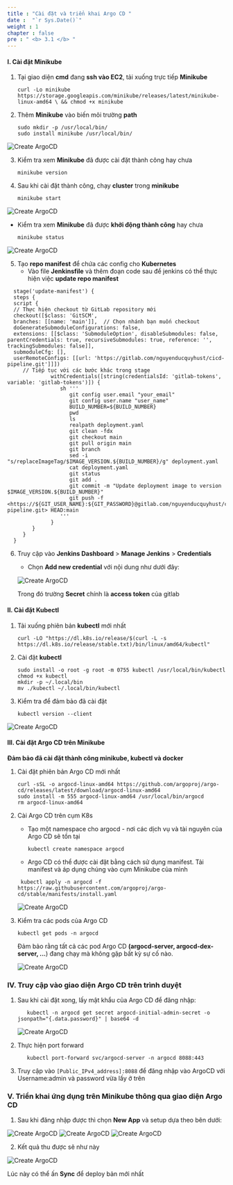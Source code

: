 ```yaml
---
title : "Cài đặt và triển khai Argo CD "
date :  "`r Sys.Date()`" 
weight : 1 
chapter : false
pre : " <b> 3.1 </b> "
---
```


#### I. Cài đặt Minikube

1. Tại giao diện **cmd** đang **ssh vào EC2**, tải xuống trực tiếp **Minikube** 

   ```
   curl -Lo minikube https://storage.googleapis.com/minikube/releases/latest/minikube-linux-amd64 \ && chmod +x minikube
    ```

2. Thêm **Minikube** vào biến môi trường **path**

    ```
   sudo mkdir -p /usr/local/bin/
   sudo install minikube /usr/local/bin/
      ```

![Create ArgoCD](/images/3/0001.png?featherlight=false&width=50pc)

3. Kiểm tra xem **Minikube** đã được cài đặt thành công hay chưa

    ```
   minikube version
      ```

4. Sau khi cài đặt thành công, chạy **cluster** trong **minikube** 

    ```
   minikube start
      ```

![Create ArgoCD](/images/3/0002.png?featherlight=false&width=50pc)

   - Kiểm tra xem **Minikube** đã được **khởi động thành công** hay chưa
    
      ```
      minikube status
      ```

![Create ArgoCD](/images/3/0003.png?featherlight=false&width=40pc)

5. Tạo **repo manifest** để chứa các config cho **Kubernetes**
   - Vào file **Jenkinsfile** và thêm đoạn code sau để jenkins có thể thực hiện việc **update repo manifest**      

 ```
   stage('update-manifest') {
   steps {
   script {
   // Thực hiện checkout từ GitLab repository mới
   checkout([$class: 'GitSCM',
   branches: [[name: 'main']],  // Chọn nhánh bạn muốn checkout
   doGenerateSubmoduleConfigurations: false,
   extensions: [[$class: 'SubmoduleOption', disableSubmodules: false, parentCredentials: true, recursiveSubmodules: true, reference: '', trackingSubmodules: false]],
   submoduleCfg: [],
   userRemoteConfigs: [[url: 'https://gitlab.com/nguyenducquyhust/cicd-pipeline.git']]])
      // Tiếp tục với các bước khác trong stage
               withCredentials([string(credentialsId: 'gitlab-tokens', variable: 'gitlab-tokens')]) {
                  sh '''
                     git config user.email "your_email"
                     git config user.name "user_name"
                     BUILD_NUMBER=${BUILD_NUMBER}
                     pwd
                     ls
                     realpath deployment.yaml
                     git clean -fdx
                     git checkout main
                     git pull origin main
                     git branch
                     sed -i "s/replaceImageTag/$IMAGE_VERSION.${BUILD_NUMBER}/g" deployment.yaml
                     cat deployment.yaml
                     git status
                     git add .
                     git commit -m "Update deployment image to version $IMAGE_VERSION.${BUILD_NUMBER}"
                     git push -f <https://${GIT_USER_NAME}:${GIT_PASSWORD}@gitlab.com/nguyenducquyhust/cicd-pipeline.git> HEAD:main
                  '''
               }
         }
      }
   }
  ``` 
6. Truy cập vào **Jenkins Dashboard** > **Manage Jenkins** > **Credentials** 
   - Chọn **Add new credential** với nội dung như dưới đây:
    
   ![Create ArgoCD](/images/3/0004.png?featherlight=false&width=70pc)

   Trong đó trường **Secret** chính là **access token** của gitlab

#### II. Cài đặt Kubectl

1. Tải xuống phiên bản **kubectl** mới nhất
   
      ```
      curl -LO "https://dl.k8s.io/release/$(curl -L -s https://dl.k8s.io/release/stable.txt)/bin/linux/amd64/kubectl"
      ```

2. Cài đặt **kubectl** 
    ```
   sudo install -o root -g root -m 0755 kubectl /usr/local/bin/kubectl
   chmod +x kubectl
   mkdir -p ~/.local/bin
   mv ./kubectl ~/.local/bin/kubectl   
    ```
3.  Kiểm tra để đảm bảo đã cài đặt 
      ```
      kubectl version --client
      ```

   ![Create ArgoCD](/images/3/0005.png?featherlight=false&width=65pc)

#### III. Cài đặt Argo CD trên Minikube

**Đảm bảo đã cài đặt thành công minikube, kubectl và docker**

1. Cài đặt phiên bản Argo CD mới nhất
      ```
     curl -sSL -o argocd-linux-amd64 https://github.com/argoproj/argo-cd/releases/latest/download/argocd-linux-amd64
     sudo install -m 555 argocd-linux-amd64 /usr/local/bin/argocd
     rm argocd-linux-amd64   
      ```

2. Cài Argo CD trên cụm K8s
    - Tạo một namespace cho argocd - nơi các dịch vụ và tài nguyên của Argo CD sẽ tồn tại
      ```
      kubectl create namespace argocd
      ```
    - Argo CD có thể được cài đặt bằng cách sử dụng manifest. Tải manifest và áp dụng chúng vào cụm Minikube của mình

     ``` 
      kubectl apply -n argocd -f https://raw.githubusercontent.com/argoproj/argo-cd/stable/manifests/install.yaml
     ```

   ![Create ArgoCD](/images/3/0006.png?featherlight=false&width=50pc)

3. Kiểm tra các pods của Argo CD
    
      ```
      kubectl get pods -n argocd
      ```
   Đảm bảo rằng tất cả các pod Argo CD **(argocd-server, argocd-dex-server, ...**) đang chạy mà không gặp bất kỳ sự cố nào.

   ![Create ArgoCD](/images/3/0010.png?featherlight=false&width=80pc)

### IV. Truy cập vào giao diện Argo CD trên trình duyệt

1. Sau khi cài đặt xong, lấy mật khẩu của Argo CD để đăng nhập:
      ```
         kubectl -n argocd get secret argocd-initial-admin-secret -o jsonpath="{.data.password}" | base64 -d
      ```
   ![Create ArgoCD](/images/3/0011.png?featherlight=false&width=50pc)

2. Thực hiện port forward
   ```
      kubectl port-forward svc/argocd-server -n argocd 8088:443
   ```

3. Truy cập vào ```[Public_IPv4_address]:8088``` để đăng nhập vào ArgoCD với Username:admin và password vừa lấy ở trên

### V. Triển khai ứng dụng trên Minikube thông qua giao diện Argo CD

1. Sau khi đăng nhập được thì chọn **New App** và setup dựa theo bên dưới:

![Create ArgoCD](/images/3/0012.png?featherlight=false&width=80pc)
![Create ArgoCD](/images/3/0007.png?featherlight=false&width=80pc)
![Create ArgoCD](/images/3/0008.png?featherlight=false&width=80pc)

2. Kết quả thu được sẽ như này

![Create ArgoCD](/images/3/0009.png?featherlight=false&width=80pc)

Lúc này có thể ấn **Sync** để deploy bản mới nhất
